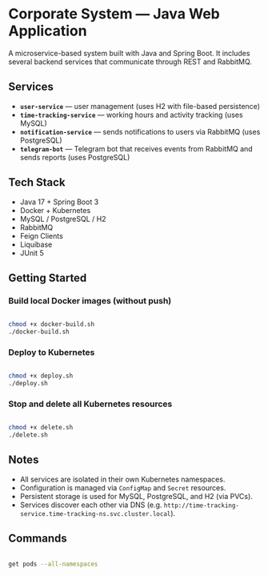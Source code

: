 # Corporate System — Java Web Application

A microservice-based system built with Java and Spring Boot. It includes several backend services that communicate through REST and RabbitMQ.

## Services

- **`user-service`** — user management (uses H2 with file-based persistence)
- **`time-tracking-service`** — working hours and activity tracking (uses MySQL)
- **`notification-service`** — sends notifications to users via RabbitMQ (uses PostgreSQL)
- **`telegram-bot`** — Telegram bot that receives events from RabbitMQ and sends reports (uses PostgreSQL)

## Tech Stack

- Java 17 + Spring Boot 3
- Docker + Kubernetes
- MySQL / PostgreSQL / H2
- RabbitMQ
- Feign Clients
- Liquibase
- JUnit 5

## Getting Started

###  Build local Docker images (without push)

```bash

chmod +x docker-build.sh
./docker-build.sh
```

###  Deploy to Kubernetes

```bash

chmod +x deploy.sh
./deploy.sh
```

### Stop and delete all Kubernetes resources

```bash

chmod +x delete.sh
./delete.sh
```

## Notes

- All services are isolated in their own Kubernetes namespaces.
- Configuration is managed via `ConfigMap` and `Secret` resources.
- Persistent storage is used for MySQL, PostgreSQL, and H2 (via PVCs).
- Services discover each other via DNS (e.g. `http://time-tracking-service.time-tracking-ns.svc.cluster.local`).



## Commands 
```bash

get pods --all-namespaces

```



